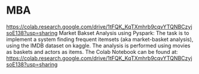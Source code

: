 # MBA
https://colab.research.google.com/drive/1tFQK_KqTXmhrb9cqvYTQNBCzyjsoE138?usp=sharing
Market Bakset Analysis using Pyspark:
The task is to implement a system finding frequent itemsets (aka market-basket analysis), using the IMDB dataset on kaggle. 
The analysis is performed using movies as baskets and actors as items.
The Colab Notebook can be found at: https://colab.research.google.com/drive/1tFQK_KqTXmhrb9cqvYTQNBCzyjsoE138?usp=sharing
